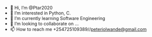 - 👋 Hi, I’m @Ptar2020
- 👀 I’m interested in Python, C.
- 🌱 I’m currently learning Software Engineering
- 💞️ I’m looking to collaborate on ...
- 📫 How to reach me +254725109389//peteriolwande@gmail.com

<!---
Ptar2020/Ptar2020 is a ✨ special ✨ repository because its `README.md` (this file) appears on your GitHub profile.
You can click the Preview link to take a look at your changes.
--->
